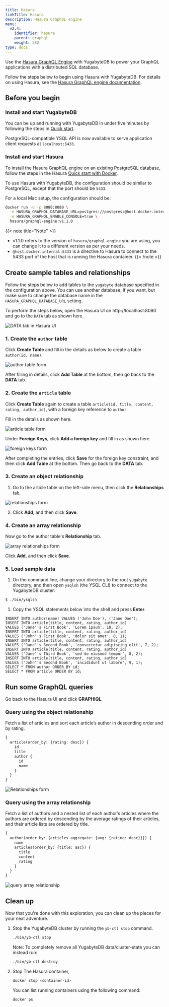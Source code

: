 ```yaml
---
title: Hasura
linkTitle: Hasura
description: Hasura GraphQL engine
menu:
  v2.4:
    identifier: hasura
    parent: graphql
    weight: 582
type: docs
---
```


Use the [Hasura GraphQL Engine](https://hasura.io) with YugabyteDB to power your GraphQL applications with a distributed SQL database.

Follow the steps below to begin using Hasura with YugabyteDB. For details on using Hasura, see the [Hasura GraphQL engine documentation](https://docs.hasura.io).

## Before you begin

### Install and start YugabyteDB

You can be up and running with YugabyteDB in under five minutes by following the steps in [Quick start](../../../quick-start/).

PostgreSQL-compatible YSQL API is now available to serve application client requests at `localhost:5433`.

### Install and start Hasura

To install the Hasura GraphQL engine on an existing PostgreSQL database, follow the steps in the Hasura [Quick start with Docker](https://hasura.io/docs/1.0/graphql/manual/deployment/docker/index.html).

To use Hasura with YugabyteDB, the configuration should be similar to PostgreSQL, except that the port should be `5433`.

For a local Mac setup, the configuration should be:

```sh
docker run -d -p 8080:8080 \
  -e HASURA_GRAPHQL_DATABASE_URL=postgres://postgres:@host.docker.internal:5433/yugabyte \
  -e HASURA_GRAPHQL_ENABLE_CONSOLE=true \
  hasura/graphql-engine:v1.1.0
```

{{< note title="Note" >}}
- v1.1.0 refers to the version of `hasura/graphql-engine` you are using, you can change it to a different version as per your needs.
- `@host.docker.internal:5433` is a directive to Hasura to connect to the 5433 port of the host that is running the Hasura container.
{{< /note >}}

## Create sample tables and relationships

Follow the steps below to add tables to the `yugabyte` database specified in the configuration above.
You can use another database, if you want, but make sure to change the database name in the `HASURA_GRAPHQL_DATABASE_URL` setting.

To perform the steps below, open the Hasura UI on http://localhost:8080 and go to the `DATA` tab as shown here.

![DATA tab in Hasura UI](/images/develop/graphql/hasura/data-tab.png)

### 1. Create the `author` table

Click **Create Table** and fill in the details as below to create a table `author(id, name)`.

![author table form](/images/develop/graphql/hasura/author-table.png)

After filling in details, click **Add Table** at the bottom, then go back to the **DATA** tab.

### 2. Create the `article` table

Click **Create Table** again to create a table `article(id, title, content, rating, author_id)`, with a foreign key reference to `author`.

Fill in the details as shown here.

![article table form](/images/develop/graphql/hasura/article-table.png)

Under **Foreign Keys**, click **Add a foreign key** and fill in as shown here.

![foreign keys form](/images/develop/graphql/hasura/foreign-keys.png)

After completing the entries, click **Save** for the foreign key constraint, and then click **Add Table** at the bottom. Then go back to the **DATA** tab.

### 3. Create an object relationship

1. Go to the article table on the left-side menu, then click the **Relationships** tab.

![relationships form](/images/develop/graphql/hasura/relationships.png)

2. Click **Add**, and then click **Save**.

### 4. Create an array relationship

Now go to the author table's **Relationship** tab.

![array relationships form](/images/develop/graphql/hasura/relationship-array.png)

Click **Add**, and then click **Save**.

### 5. Load sample data

1. On the command line, change your directory to the root `yugabyte` directory, and then open `ysqlsh` (the YSQL CLI) to connect to the YugabyteDB cluster:

```sh
$ ./bin/ysqlsh
```

1. Copy the YSQL statements below into the shell and press **Enter**.

```plpgsql
INSERT INTO author(name) VALUES ('John Doe'), ('Jane Doe');
INSERT INTO article(title, content, rating, author_id)
VALUES ('Jane''s First Book', 'Lorem ipsum', 10, 2);
INSERT INTO article(title, content, rating, author_id)
VALUES ('John''s First Book', 'dolor sit amet', 8, 1);
INSERT INTO article(title, content, rating, author_id)
VALUES ('Jane''s Second Book', 'consectetur adipiscing elit', 7, 2);
INSERT INTO article(title, content, rating, author_id)
VALUES ('Jane''s Third Book', 'sed do eiusmod tempor', 8, 2);
INSERT INTO article(title, content, rating, author_id)
VALUES ('John''s Second Book', 'incididunt ut labore', 9, 1);
SELECT * FROM author ORDER BY id;
SELECT * FROM article ORDER BY id;
```

## Run some GraphQL queries

Go back to the Hasura UI and click **GRAPHIQL**.

### Query using the object relationship

Fetch a list of articles and sort each article’s author in descending order and by rating.

```graphql
{
  article(order_by: {rating: desc}) {
    id
    title
    author {
      id
      name
    }
  }
}
```

![Relationships form](/images/develop/graphql/hasura/query-relationship-object.png)

### Query using the array relationship

Fetch a list of authors and a nested list of each author’s articles where the authors are ordered by descending by the average ratings of their articles, and their article lists are ordered by title.

 ```graphql
 {
   author(order_by: {articles_aggregate: {avg: {rating: desc}}}) {
     name
     articles(order_by: {title: asc}) {
       title
       content
       rating
     }
   }
 }
 ```

![query array relationship](/images/develop/graphql/hasura/query-relationship-array.png)

## Clean up

Now that you're done with this exploration, you can clean up the pieces for your next adventure.

1. Stop the YugabyteDB cluster by running the `yb-ctl stop` command.

    ```sh
    ./bin/yb-ctl stop
    ```

    Note: To completely remove all YugabyteDB data/cluster-state you can instead run:

    ```sh
    ./bin/yb-ctl destroy
    ```

2. Stop The Hasura container,

    ```sh
    docker stop <container-id>
    ```

    You can list running containers using the following command:

    ```sh
    docker ps
    ```
